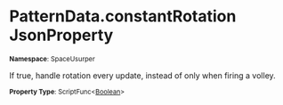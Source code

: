 # PatternData.constantRotation JsonProperty

<small>**Namespace**: SpaceUsurper</small>

If true, handle rotation every update, instead of only when firing a volley.

<small>**Property Type**: ScriptFunc&lt;[Boolean](https://docs.microsoft.com/en-us/dotnet/api/system.boolean?view=netframework-4.5)&gt;</small>

